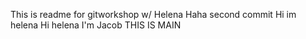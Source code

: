 This is readme for gitworkshop w/ Helena
Haha second commit
Hi im helena
Hi helena I'm Jacob
THIS IS MAIN